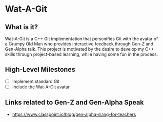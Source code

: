 # Wat-A-Git

## What is it?

Wat-A-Git is a C++ Git implementation that personifies Git with the avatar of a Grumpy Old Man who provides interactive feedback through Gen-Z and Gen-Alpha talk. This project is motivated by the desire to develop my C++ skills through project-based learning, while having some fun in the process.

## High-Level Milestones

- [ ] Implement standard Git
- [ ] Include the Wat-A-Git avatar

## Links related to Gen-Z and Gen-Alpha Speak
- https://www.classpoint.io/blog/gen-alpha-slang-for-teachers